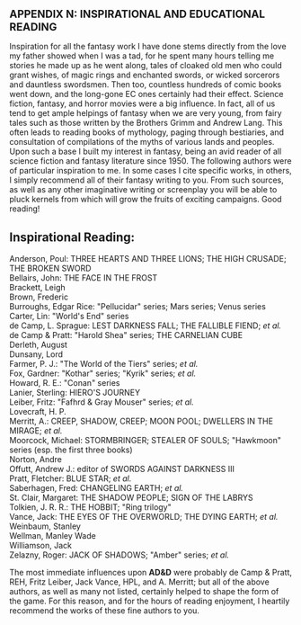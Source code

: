 
<style>
#wrapper {font-family: Futura, "Century Gothic", CenturyGothic, AppleGothic, "Trebuchet MS", Arial, sans-serif !important;}
h1 {
   font-size: 133.33% !important;
   font-weight: bold !important;
   text-transform:uppercase !important;
}
h2 {
   font-weight: bold !important;
}
</style>

Appendix N: Inspirational and Educational Reading
=================================================

Inspiration for all the fantasy work I have done stems directly from the love my father showed when I was a tad, for he spent many hours telling me stories he made up as he went along, tales of cloaked old men who could grant wishes, of magic rings and enchanted swords, or wicked sorcerors and dauntless swordsmen. Then too, countless hundreds of comic books went down, and the long-gone EC ones certainly had their effect. Science fiction, fantasy, and horror movies were a big influence. In fact, all of us tend to get ample helpings of fantasy when we are very young, from fairy tales such as those written by the Brothers Grimm and Andrew Lang. This often leads to reading books of mythology, paging through bestiaries, and consultation of compilations of the myths of various lands and peoples. Upon such a base I built my interest in fantasy, being an avid reader of all science fiction and fantasy literature since 1950. The following authors were of particular inspiration to me. In some cases I cite specific works, in others, I simply recommend all of their fantasy writing to you. From such sources, as well as any other imaginative writing or screenplay you will be able to pluck kernels from which will grow the fruits of exciting campaigns. Good reading!  

Inspirational Reading:
----------------------

Anderson, Poul: THREE HEARTS AND THREE LIONS; THE HIGH CRUSADE; THE BROKEN SWORD  
Bellairs, John: THE FACE IN THE FROST  
Brackett, Leigh  
Brown, Frederic  
Burroughs, Edgar Rice: "Pellucidar" series; Mars series; Venus series  
Carter, Lin: "World's End" series  
de Camp, L. Sprague: LEST DARKNESS FALL; THE FALLIBLE FIEND; *et al.*  
de Camp & Pratt: "Harold Shea" series; THE CARNELIAN CUBE  
Derleth, August  
Dunsany, Lord  
Farmer, P. J.: "The World of the Tiers" series; *et al.*  
Fox, Gardner: "Kothar" series; "Kyrik" series; *et al.*  
Howard, R. E.: "Conan" series  
Lanier, Sterling: HIERO'S JOURNEY  
Leiber, Fritz: "Fafhrd & Gray Mouser" series; *et al.*  
Lovecraft, H. P.  
Merritt, A.: CREEP, SHADOW, CREEP; MOON POOL; DWELLERS IN THE MIRAGE; *et al.*  
Moorcock, Michael: STORMBRINGER; STEALER OF SOULS; "Hawkmoon" series (esp. the first three books)  
Norton, Andre  
Offutt, Andrew J.: editor of SWORDS AGAINST DARKNESS III  
Pratt, Fletcher: BLUE STAR; *et al.*  
Saberhagen, Fred: CHANGELING EARTH; *et al.*  
St. Clair, Margaret: THE SHADOW PEOPLE; SIGN OF THE LABRYS  
Tolkien, J. R. R.: THE HOBBIT; "Ring trilogy"  
Vance, Jack: THE EYES OF THE OVERWORLD; THE DYING EARTH; *et al.*  
Weinbaum, Stanley  
Wellman, Manley Wade  
Williamson, Jack  
Zelazny, Roger: JACK OF SHADOWS; "Amber" series; *et al.*  

The most immediate influences upon **AD&D** were probably de Camp & Pratt, REH, Fritz Leiber, Jack Vance, HPL, and A. Merritt; but all of the above authors, as well as many not listed, certainly helped to shape the form of the game. For this reason, and for the hours of reading enjoyment, I heartily recommend the works of these fine authors to you.  
